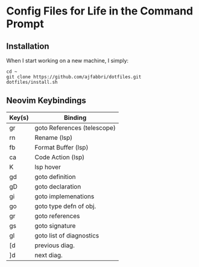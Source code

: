 # Config Files for Life in the Command Prompt

## Installation

When I start working on a new machine, I simply:
```
cd ~
git clone https://github.com/ajfabbri/dotfiles.git
dotfiles/install.sh
```

## Neovim Keybindings

| Key(s)     | Binding         |
| ---------- | --------------- |
| gr | goto References (telescope) |
| <leader>rn | Rename (lsp) |
| <leader>fb | Format Buffer (lsp) |
| <leader>ca | Code Action (lsp) |
| K          | lsp hover |
| gd         | goto definition |
| gD         | goto declaration |
| gi         | goto implemenations |
| go         | goto type defn of obj. |
| gr         | goto references |
| gs         | goto signature |
| gl         | goto list of diagnostics |
| [d         | previous diag. |
| ]d         | next diag. |
